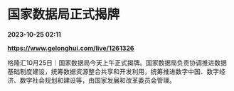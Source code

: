 # 国家数据局正式揭牌

**2023-10-25 02:11**

**https://www.gelonghui.com/live/1261326**

格隆汇10月25日｜国家数据局今天上午正式揭牌。国家数据局负责协调推进数据基础制度建设，统筹数据资源整合共享和开发利用，统筹推进数字中国、数字经济、数字社会规划和建设等，由国家发展和改革委员会管理。